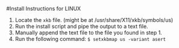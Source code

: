 #Install Instructions for LINUX

1. Locate the `xkb` file. (might be at /usr/share/X11/xkb/symbols/us)
2. Run the install script and pipe the output to a text file.
3. Manually append the text file to the file you found in step 1.
4. Run the following command: `$ setxkbmap us -variant asert`
